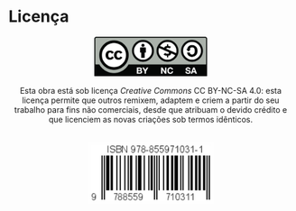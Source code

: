 
# **Licença**


<center> <a href="https://creativecommons.org/licenses/by-nc-sa/4.0/"><img src="../imagens/CC.jpg" style="width:200px;height:70px"/></a></center>
<center> <p>Esta obra está sob licença <em>Creative Commons</em> CC BY-NC-SA 4.0: esta licença
permite que outros remixem, adaptem e criem a partir do seu trabalho para fins não
comerciais, desde que atribuam o devido crédito e que licenciem as novas criações
sob termos idênticos.</p>

<br> 

<center> <a href="https://creativecommons.org/licenses/by-nc-sa/4.0/"><img src="../imagens/code.jpg" style="width:223px;height:110px"/></a></center>


